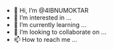 - 👋 Hi, I’m @4IBNUMOKTAR
- 👀 I’m interested in ...
- 🌱 I’m currently learning ...
- 💞️ I’m looking to collaborate on ...
- 📫 How to reach me ...

<!---
4IBNUMOKTAR/4IBNUMOKTAR is a ✨ special ✨ repository because its `README.md` (this file) appears on your GitHub profile.
You can click the Preview link to take a look at your changes.
--->
